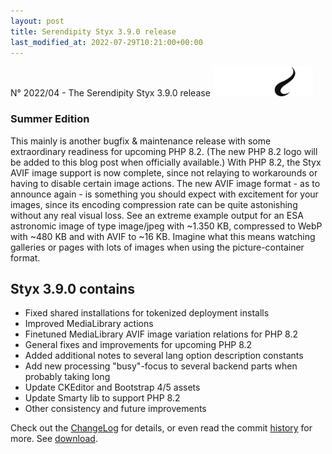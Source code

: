 ```yaml
---
layout: post
title: Serendipity Styx 3.9.0 release
last_modified_at: 2022-07-29T10:21:00+00:00
---
```


N° 2022/04 - The Serendipity Styx 3.9.0 release <img class="php8" src="/i/b/logo_php8_1.svg" alt="php8.1" width="160" height="48">

### Summer Edition

This mainly is another bugfix & maintenance release with some extraordinary readiness for upcoming PHP 8.2. (The new PHP 8.2 logo will be added to this blog post when officially available.)
With PHP 8.2, the Styx AVIF image support is now complete, since not relaying to workarounds or having to disable certain image actions.
The new AVIF image format - as to announce again - is something you should expect with excitement for your images, since its encoding compression rate can be quite astonishing without any real visual loss. See an extreme example output for an ESA astronomic image of type image/jpeg with ~1.350 KB, compressed to WebP with ~480 KB and with AVIF to ~16 KB. Imagine what this means watching galleries or pages with lots of images when using the picture-container format.

## Styx 3.9.0 contains

  - Fixed shared installations for tokenized deployment installs
  - Improved MediaLibrary actions
  - Finetuned MediaLibrary AVIF image variation relations for PHP 8.2
  - General fixes and improvements for upcoming PHP 8.2
  - Added additional notes to several lang option description constants
  - Add new processing "busy"-focus to several backend parts when probably taking long
  - Update CKEditor and Bootstrap 4/5 assets
  - Update Smarty lib to support PHP 8.2
  - Other consistency and future improvements

Check out the [ChangeLog](https://github.com/ophian/styx/blob/3.9.0/docs/NEWS) for details, or even read the commit [history](https://github.com/ophian/styx/commits/3.9.0) for more. See [download](https://github.com/ophian/styx/releases/tag/3.9.0).
